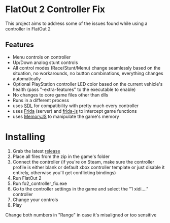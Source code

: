 # FlatOut 2 Controller Fix
This project aims to address some of the issues found while using a controller in FlatOut 2
## Features
- Menu controls on controller
- Up/Down analog stunt controls
- All control modes (Race/Stunt/Menu) change seamlessly based on the situation, no workarounds, no button combinations, everything changes automatically
- Optional PlayStation controller LED color based on the current vehicle's health (pass  "-extra-features" to the executable to enable)
- No changes to core game files other than dlls
- Runs in a different process
- uses [SDL](https://www.libsdl.org/) for compatibility with pretty much every controller
- uses [Frida](https://frida.re/) (server) and [frida-js](https://github.com/httptoolkit/frida-js) to intercept game functions
- uses [MemoryJS](https://github.com/Rob--/memoryjs/) to manipulate the game's memory
# Installing
1. Grab the latest [release](https://github.com/joao678/fo2_controller_fix/releases/download/latest/fo2_controller_fix.zip)
2. Place all files from the zip in the game's folder
3. Connect the controller (if you're on Steam, make sure the controller profile is either blank or default xbox controller template or just disable it entirely, otherwise you'll get conflicting bindings)
4. Run FlatOut 2
5. Run fo2_controller_fix.exe
6. Go to the controller settings in the game and select the "1 xidi...." controller
7. Change your controls
8. Play

Change both numbers in "Range" in case it's misaligned or too sensitive
